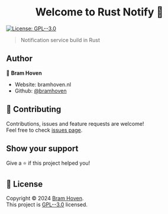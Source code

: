 <h1 align="center">Welcome to Rust Notify 👋</h1>
<p>
  <a href="https://github.com/bramhoven/rust-notify/blob/main/LICENSE" target="_blank">
    <img alt="License: GPL--3.0" src="https://img.shields.io/badge/License-GPL--3.0-yellow.svg" />
  </a>
</p>

> Notification service build in Rust

## Author

👤 **Bram Hoven**

* Website: bramhoven.nl
* Github: [@bramhoven](https://github.com/bramhoven)

## 🤝 Contributing

Contributions, issues and feature requests are welcome!<br />Feel free to check [issues page](https://github.com/bramhoven/rust-notify/issues/new). 

## Show your support

Give a ⭐️ if this project helped you!

## 📝 License

Copyright © 2024 [Bram Hoven](https://github.com/bramhoven).<br />
This project is [GPL--3.0](https://github.com/bramhoven/rust-notify/blob/main/LICENSE) licensed.

